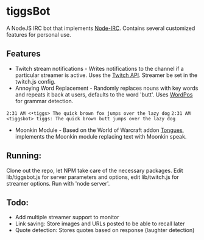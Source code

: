 # tiggsBot

A NodeJS IRC bot that implements [Node-IRC](https://github.com/martynsmith/node-irc). Contains several customized features for personal use. 

## Features
+ Twitch stream notifications - Writes notifications to the channel if a particular streamer is active. Uses the [Twitch API](https://github.com/justintv/Twitch-API). Streamer be set in the twitch.js config. 
+ Annoying Word Replacement - Randomly replaces nouns with key words and repeats it back at users, defaults to the word 'butt'. Uses [WordPos](https://github.com/moos/wordpos) for grammar detection.

`2:31 AM <•tiggs> The quick brown fox jumps over the lazy dog`
`2:31 AM <tiggsbot> tiggs: The quick brown butt jumps over the lazy dog`

+ Moonkin Module - Based on the World of Warcraft addon [Tongues](http://www.curse.com/addons/wow/tongues), implements the Moonkin module replacing text with Moonkin speak.


## Running:
Clone out the repo, let NPM take care of the necessary packages. Edit lib/tiggsbot.js for server parameters and options, edit lib/twitch.js for streamer options. Run with 'node server'. 

## Todo:
+ Add multiple streamer support to monitor
+ Link saving: Store images and URLs posted to be able to recall later
+ Quote detection: Stores quotes based on response (laughter detection)

